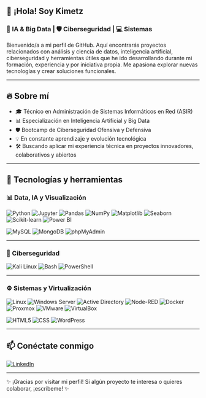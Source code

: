## 👋 ¡Hola! Soy Kimetz
### 🤖 IA & Big Data | 🛡️ Ciberseguridad | 💻 Sistemas

Bienvenido/a a mi perfil de GitHub. Aquí encontrarás proyectos relacionados con análisis y ciencia de datos, inteligencia artificial, ciberseguridad y herramientas útiles que he ido desarrollando durante mi formación, experiencia y por iniciativa propia. Me apasiona explorar nuevas tecnologías y crear soluciones funcionales.

---

## 🔥 Sobre mí
- 🎓 Técnico en Administración de Sistemas Informáticos en Red (ASIR)
- 📊 Especialización en Inteligencia Artificial y Big Data
- 🛡️ Bootcamp de Ciberseguridad Ofensiva y Defensiva
- 💡 En constante aprendizaje y evolución tecnológica
- 🛠️ Buscando aplicar mi experiencia técnica en proyectos innovadores, colaborativos y abiertos


---

## 🚀 Tecnologías y herramientas


### 📊 Data, IA y Visualización  
![Python](https://img.shields.io/badge/Python-3776AB?style=flat&logo=python&logoColor=white)
![Jupyter](https://img.shields.io/badge/Jupyter-F37626?style=flat&logo=jupyter&logoColor=white)
![Pandas](https://img.shields.io/badge/Pandas-150458?style=flat&logo=pandas)
![NumPy](https://img.shields.io/badge/NumPy-013243?style=flat&logo=numpy)
![Matplotlib](https://img.shields.io/badge/Matplotlib-2C5DAA?style=flat&logo=plotly&logoColor=white)
![Seaborn](https://img.shields.io/badge/Seaborn-4C8088?style=flat)
![Scikit-learn](https://img.shields.io/badge/Scikit--learn-005A9C?style=flat&logo=scikit-learn&logoColor=white)
![Power BI](https://img.shields.io/badge/Power_BI-000000?style=flat&logo=powerbi&logoColor=F2C811)

![MySQL](https://img.shields.io/badge/MySQL-4479A1?style=flat&logo=mysql&logoColor=white)
![MongoDB](https://img.shields.io/badge/MongoDB-47A248?style=flat&logo=mongodb&logoColor=white)
![phpMyAdmin](https://img.shields.io/badge/phpMyAdmin-6C78AF?style=flat&logo=php&logoColor=white)

---

### 🔐 Ciberseguridad  
![Kali Linux](https://img.shields.io/badge/Kali_Linux-557C94?style=flat&logo=kalilinux&logoColor=white)
![Bash](https://img.shields.io/badge/Bash-121011?style=flat&logo=gnubash&logoColor=white)
![PowerShell](https://img.shields.io/badge/PowerShell-2C5EA8?style=flat&logo=powershell&logoColor=white)

---

### ⚙️ Sistemas y Virtualización  
![Linux](https://img.shields.io/badge/Linux-FCC624?style=flat&logo=linux&logoColor=black)
![Windows Server](https://img.shields.io/badge/Windows%20Server-0078D6?style=flat&logo=windows&logoColor=white)
![Active Directory](https://img.shields.io/badge/Active%20Directory-003366?style=flat&logo=microsoft&logoColor=white)
![Node-RED](https://img.shields.io/badge/Node--RED-8F0000?style=flat&logo=nodered&logoColor=white)
![Docker](https://img.shields.io/badge/Docker-2496ED?style=flat&logo=docker&logoColor=white)
![Proxmox](https://img.shields.io/badge/Proxmox-000000?style=flat&logo=proxmox&logoColor=E57000)
![VMware](https://img.shields.io/badge/VMware-607078?style=flat&logo=vmware&logoColor=white)
![VirtualBox](https://img.shields.io/badge/VirtualBox-183A61?style=flat&logo=virtualbox&logoColor=white)

![HTML5](https://img.shields.io/badge/HTML5-E34F26?style=flat&logo=html5&logoColor=white)
![CSS](https://img.shields.io/badge/CSS-264DE4?style=flat&logo=css3&logoColor=white)
![WordPress](https://img.shields.io/badge/WordPress-21759B?style=flat&logo=wordpress&logoColor=white)

---

## 📫 Conéctate conmigo

[![LinkedIn](https://img.shields.io/badge/LinkedIn-0A66C2?style=flat&logo=linkedin&logoColor=white)](https://www.linkedin.com/in/kimetz-loro%C3%B1o-bengoa)

---

✨ ¡Gracias por visitar mi perfil! Si algún proyecto te interesa o quieres colaborar, ¡escríbeme! ✨
